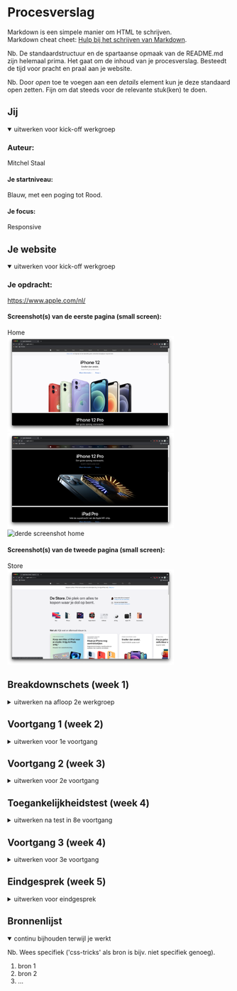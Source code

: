 # Procesverslag
Markdown is een simpele manier om HTML te schrijven.  
Markdown cheat cheet: [Hulp bij het schrijven van Markdown](https://github.com/adam-p/markdown-here/wiki/Markdown-Cheatsheet).

Nb. De standaardstructuur en de spartaanse opmaak van de README.md zijn helemaal prima. Het gaat om de inhoud van je procesverslag. Besteedt de tijd voor pracht en praal aan je website.

Nb. Door *open* toe te voegen aan een *details* element kun je deze standaard open zetten. Fijn om dat steeds voor de relevante stuk(ken) te doen.





## Jij

<details open>
<summary>uitwerken voor kick-off werkgroep</summary>

### Auteur:
Mitchel Staal

#### Je startniveau:
Blauw, met een poging tot Rood.

#### Je focus:
Responsive
 
</details>





## Je website

<details open>
<summary>uitwerken voor kick-off werkgroep</summary>

### Je opdracht:
https://www.apple.com/nl/

#### Screenshot(s) van de eerste pagina (small screen): 
Home  
<img src="images/home-1.png" width="375px" alt="eerste screenshot home">  
<img src="images/home-2.png" width="375px" alt="tweede screenshot home">  
<img src="images/home-3.png" width="375px" alt="derde screenshot home">  

#### Screenshot(s) van de tweede pagina (small screen):
Store  
<img src="images/store-1.png" width="375px" alt="eerste screenshot store">
 
</details>





## Breakdownschets (week 1)

<details>
<summary>uitwerken na afloop 2e werkgroep</summary>

### de hele pagina: 
<img src="images/Breakdownsketch.jpg" width="375px" alt="breakdown van de hele pagina">

<img src="images/Footer.jpg" width="374px" alt="breakdown van de footer" >   

### dynamisch deel (bijv menu): 
<img src="images/Dynamisch.jpg" width="375px" alt="breakdown van een dynamisch deel">

</details>





## Voortgang 1 (week 2)

<details>
<summary>uitwerken voor 1e voortgang</summary>

### Stand van zaken
de goede afmetingen van alle elementen uitzoeken was lastiger dan ik dacht. om deze dan ook nog eens goed overal neer te zetten was ook nog eens een klus. elk element is anders, dus er moet veel unieke styling worden toegevoegd (dit kost nou eenmaal tijd, niet perse moeilijk tho).

### Verslag van meeting
hier na afloop snel de uitkomsten van de meeting vastleggen

- comments neerzetten in de css waar verwarring kan onstaan. bijvoorbeeld; bij de verschillende section waar ik nth heb gebruikt.
- letten op het gebruiken van px..
- meer content zoals foto's.
- voor de rest nette html en css.


</details>





## Voortgang 2 (week 3)

<details>
<summary>uitwerken voor 2e voortgang</summary>

### Stand van zaken
het accuraat positioneren van alle elementen was nog wel heel moeilijk. daarnaast ook nog het toevoegen van de background images op elke unieke section.

### Verslag van meeting
hier na afloop snel de uitkomsten van de meeting vastleggen

- footer heeft veel sections, dit kan beter worden gedaan in een article.
- de class 'location' nog wat te onduidelijk. class names mogen gewoon langer zijn als ze maar duidelijk zijn.
- beginnen met javascript.
- zorgen dat de eerste pagina helemaal af is.

</details>





## Toegankelijkheidstest (week 4)

<details>
<summary>uitwerken na test in 8e voortgang</summary>

### Bevindingen
Lijst met je bevindingen die in de test naar voren kwamen:

- bril: colorblind color #0779P, bijna geen verschil, maar overgang van wit op grijs was bijna niet op te merken.
- bril: blur, bijna niks. niks is te zien of te lezen. oplossing: ??
- bril: hemifield loss, bijna geen verschil, alleen nu met een zwarte vlek.
- bril: 

#### Colorblind color #0779P
Hier korte omschrijving (met indien nodig een afbeelding)

Hier een omschrijving van hoe het opgelost kan worden (met indien nodig een afbeelding)


#### Blur
Hier korte omschrijving (met indien nodig een afbeelding)

Hier een omschrijving van hoe het opgelost kan worden (met indien nodig een afbeelding)


#### Hemifield loss
Hier korte omschrijving (met indien nodig een afbeelding)

Hier een omschrijving van hoe het opgelost kan worden (met indien nodig een afbeelding)


</details>





## Voortgang 3 (week 4)

<details>
<summary>uitwerken voor 3e voortgang</summary>

### Stand van zaken
hier dit ging goed & dit was lastig (neem ook screenshots op van delen van je website en code)


### Verslag van meeting
hier na afloop snel de uitkomsten van de meeting vastleggen

- punt 1
- punt 2
- nog een punt
- ...

</details>





## Eindgesprek (week 5)

<details>
<summary>uitwerken voor eindgesprek</summary>

### Stand van zaken
hier dit ging goed & dit was lastig (neem ook screenshots op van delen van je website en code)

### Screenshot(s)

hier screenshot(s) van je eindresultaat

</details>





## Bronnenlijst

<details open>
<summary>continu bijhouden terwijl je werkt</summary>

Nb. Wees specifiek ('css-tricks' als bron is bijv. niet specifiek genoeg).

1. bron 1
2. bron 2
3. ...

</details>